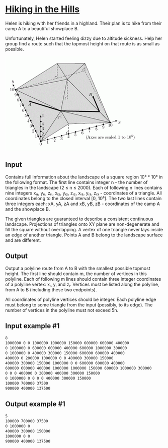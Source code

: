 # [Hiking in the Hills](https://www.e-olymp.com/en/contests/9666/problems/84870)
Helen is hiking with her friends in a highland. Their plan is to hike from their camp A to a beautiful showplace B.

Unfortunately, Helen started feeling dizzy due to altitude sickness. Help her group find a route such that the topmost height on that route is as small as possible.

![prb7499.gif](b85c452019a2db8ac3ad7e8c1ab7189f.gif)

## Input
Contains full information about the landscape of a square region 10⁶ * 10⁶ in the following format. The first line contains integer n - the number of triangles in the landscape (2 ≤ n ≤ 2000). Each of following n lines contains nine integers xᵢ₁, yᵢ₁, zᵢ₁, xᵢ₂, yᵢ₂, zᵢ₂, xᵢ₃, yᵢ₃, zᵢ₃ - coordinates of a triangle. All coordinates belong to the closed interval [0, 10⁶]. The two last lines contain three integers each: xA, yA, zA and xB, yB, zB - coordinates of the camp A and the showplace B.

The given triangles are guaranteed to describe a consistent continuous landscape. Projections of triangles onto XY plane are non-degenerate and fill the square without overlapping. A vertex of one triangle never lays inside an edge of another triangle. Points A and B belong to the landscape surface and are different.

## Output
Output a polyline route from A to B with the smallest possible topmost height. The first line should contain m, the number of vertices in this polyline. Each of following m lines should contain three integer coordinates of a polyline vertex: xᵢ, yᵢ and zᵢ. Vertices must be listed along the polyline, from A to B (including these two endpoints).

All coordinates of polyline vertices should be integer. Each polyline edge must belong to some triangle from the input (possibly, to its edge). The number of vertices in the polyline must not exceed 5n.

## Input example #1
```
8
1000000 0 0 1000000 1000000 150000 600000 600000 400000
0 1000000 0 600000 600000 400000 600000 1000000 300000
0 1000000 0 400000 300000 150000 600000 600000 400000
400000 0 200000 1000000 0 0 400000 300000 150000
400000 300000 150000 1000000 0 0 600000 600000 400000
600000 600000 400000 1000000 1000000 150000 600000 1000000 300000
0 0 0 400000 0 200000 400000 300000 150000
0 1000000 0 0 0 0 400000 300000 150000
100000 700000 37500
900000 400000 137500
```

## Output example #1
```
5
100000 700000 37500
0 1000000 0
400000 300000 150000
1000000 0 0
900000 400000 137500
```
